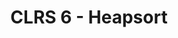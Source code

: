 ---
title: "CLRS 6 - Heapsort"
published: true
morea_id: reading-cormen-6
morea_summary: "Heapsort, heaps, maintaining the heap property, building a heap, priority queues"
morea_type: reading
morea_sort_order: 5
morea_url: http://mitpress.mit.edu/books/introduction-algorithms
morea_labels:
 - Textbook
 - 19 pages
---
